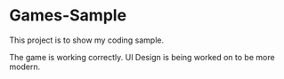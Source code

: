 # Games-Sample

This project is to show my coding sample.

The game is working correctly. UI Design is being worked on to be more modern.